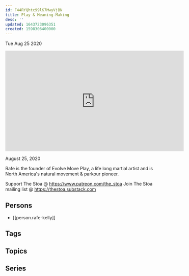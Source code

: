 ```yaml
---
id: F44RYQhtc99lK7MwyVjBN
title: Play & Meaning-Making
desc: ''
updated: 1643723096351
created: 1598306400000
---
```





Tue Aug 25 2020

<iframe width="560" height="315" src="https://www.youtube.com/embed/p80Urr4FaLk" title="Play & Meaning-Making w/ Rafe Kelly" frameborder="0" allow="accelerometer; autoplay; clipboard-write; encrypted-media; gyroscope; picture-in-picture" allowfullscreen ></iframe>

August 25, 2020

Rafe is the founder of Evolve Move Play, a life long martial artist and is North America's natural movement & parkour pioneer.

Support The Stoa @ https://www.patreon.com/the_stoa 
Join The Stoa mailing list @ https://thestoa.substack.com

## Persons

- [[person.rafe-kelly]]

## Tags



## Topics



## Series



